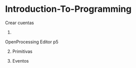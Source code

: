 # Introduction-To-Programming

Crear cuentas 

1. 
OpenProcessing 
Editor p5

2. Primitivas

3. Eventos

